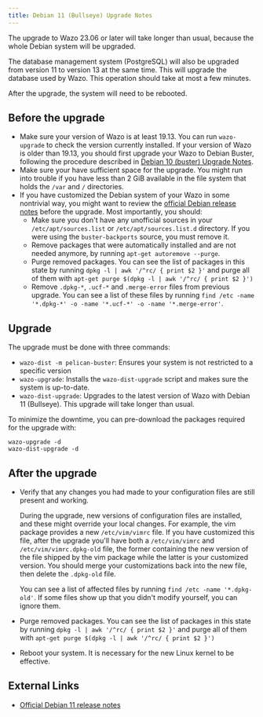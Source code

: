 ```yaml
---
title: Debian 11 (Bullseye) Upgrade Notes
---
```


The upgrade to Wazo 23.06 or later will take longer than usual, because the whole Debian system will
be upgraded.

The database management system (PostgreSQL) will also be upgraded from version 11 to version 13 at
the same time. This will upgrade the database used by Wazo. This operation should take at most a few
minutes.

After the upgrade, the system will need to be rebooted.

## Before the upgrade

- Make sure your version of Wazo is at least 19.13. You can run `wazo-upgrade` to check the version
  currently installed. If your version of Wazo is older than 19.13, you should first upgrade your
  Wazo to Debian Buster, following the procedure described in
  [Debian 10 (buster) Upgrade Notes](/uc-doc/upgrade/upgrade_notes_details/19-13/buster).
- Make sure your have sufficient space for the upgrade. You might run into trouble if you have less
  than 2 GiB available in the file system that holds the `/var` and `/` directories.
- If you have customized the Debian system of your Wazo in some nontrivial way, you might want to
  review the [official Debian release notes](https://www.debian.org/releases/bullseye/releasenotes)
  before the upgrade. Most importantly, you should:
  - Make sure you don't have any unofficial sources in your `/etc/apt/sources.list` or
    `/etc/apt/sources.list.d` directory. If you were using the `buster-backports` source, you must
    remove it.
  - Remove packages that were automatically installed and are not needed anymore, by running
    `apt-get autoremove --purge`.
  - Purge removed packages. You can see the list of packages in this state by running
    `dpkg -l | awk '/^rc/ { print $2 }'` and purge all of them with
    `apt-get purge $(dpkg -l | awk '/^rc/ { print $2 }')`
  - Remove `.dpkg-*`, `.ucf-*` and `.merge-error` files from previous upgrade. You can see a list of
    these files by running `find /etc -name '*.dpkg-*' -o -name '*.ucf-*' -o -name '*.merge-error'`.

## Upgrade

The upgrade must be done with three commands:

- `wazo-dist -m pelican-buster`: Ensures your system is not restricted to a specific version
- `wazo-upgrade`: Installs the `wazo-dist-upgrade` script and makes sure the system is up-to-date.
- `wazo-dist-upgrade`: Upgrades to the latest version of Wazo with Debian 11 (Bullseye). This
  upgrade will take longer than usual.

To minimize the downtime, you can pre-download the packages required for the upgrade with:

```shell
wazo-upgrade -d
wazo-dist-upgrade -d
```

## After the upgrade

- Verify that any changes you had made to your configuration files are still present and working.

  During the upgrade, new versions of configuration files are installed, and these might override
  your local changes. For example, the vim package provides a new `/etc/vim/vimrc` file. If you have
  customized this file, after the upgrade you'll have both a `/etc/vim/vimrc` and
  `/etc/vim/vimrc.dpkg-old` file, the former containing the new version of the file shipped by the
  vim package while the latter is your customized version. You should merge your customizations back
  into the new file, then delete the `.dpkg-old` file.

  You can see a list of affected files by running `find /etc -name '*.dpkg-old'`. If some files show
  up that you didn't modify yourself, you can ignore them.

- Purge removed packages. You can see the list of packages in this state by running
  `dpkg -l | awk '/^rc/ { print $2 }'` and purge all of them with
  `apt-get purge $(dpkg -l | awk '/^rc/ { print $2 }')`
- Reboot your system. It is necessary for the new Linux kernel to be effective.

## External Links

- [Official Debian 11 release notes](https://www.debian.org/releases/bullseye/releasenotes)
